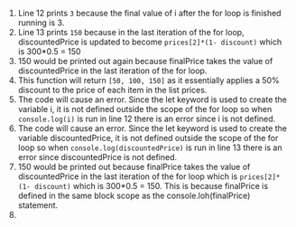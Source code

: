 1) Line 12 prints `3` because the final value of i after the for loop is finished running is 3.
2) Line 13 prints `150` because in the last iteration of the for loop, discountedPrice is updated to become `prices[2]*(1- discount)` which is 300*0.5 = 150
3) 150 would be printed out again because finalPrice takes the value of discountedPrice in the last iteration of the for loop.
4) This function will return `[50, 100, 150]` as it essentially applies a 50% discount to the price of each item in the list prices.
5) The code will cause an error. Since the let keyword is used to create the variable i, it is not defined outside the scope of the for loop so when `console.log(i)` is run in line 12 there is an error since i is not defined.
6) The code will cause an error. Since the let keyword is used to create the variable discountedPrice, it is not defined outside the scope of the for loop so when `console.log(discountedPrice)` is run in line 13 there is an error since discountedPrice is not defined.
7) 150 would be printed out because finalPrice takes the value of discountedPrice in the last iteration of the for loop which is `prices[2]*(1- discount)` which is 300*0.5 = 150. This is because finalPrice is defined in the same block scope as the console.loh(finalPrice) statement.
8) 
